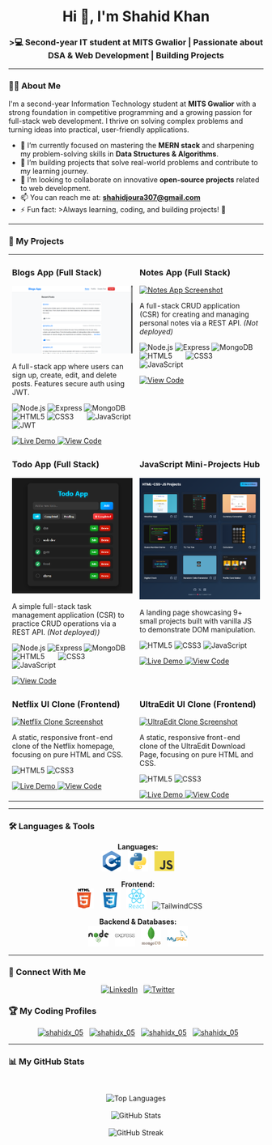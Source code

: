 <h1 align="center">Hi 👋, I'm Shahid Khan</h1>
<h3 align="center">>💻 Second-year IT student at MITS Gwalior | Passionate about DSA & Web Development | Building Projects</h3>

<!-- <p align="center">
  <img src="https://media.giphy.com/media/v1.Y2lkPTc5MGI3NjExM3h0NHM4Nmc1Mmc3bjV2b2lqOXN0ZWZka3JmdHpxMXp2bW10eTVjaCZlcD12MV9pbnRlcm5hbF9naWZfYnlfaWQmY3Q9Zw/L1R1tvI9svkASztds2/giphy.gif" width="600" alt="Coding Banner"/>
</p> -->

---

### 👨‍💻 About Me

I'm a second-year Information Technology student at **MITS Gwalior** with a strong foundation in competitive programming and a growing passion for full-stack web development. I thrive on solving complex problems and turning ideas into practical, user-friendly applications.

- 🌱 I’m currently focused on mastering the **MERN stack** and sharpening my problem-solving skills in **Data Structures & Algorithms**.
- 🚀 I’m building projects that solve real-world problems and contribute to my learning journey.
- 👯 I’m looking to collaborate on innovative **open-source projects** related to web development.
- 📫 You can reach me at: **shahidjoura307@gmail.com**
- ⚡ Fun fact: >Always learning, coding, and building projects! 🚀

---

### 🚀 My Projects

<table width="100%" border="0" cellspacing="10" cellpadding="10">
<tr>
  <td width="50%" valign="top">
    <h3>Blogs App (Full Stack)</h3>
    <a href="https://blogs-app-shahidx05.vercel.app/" target="_blank">
      <img src="https://github.com/shahidx05/blogs-app/blob/main/frontend%20MPA/images/home.png?raw=true" alt="Blogs App Screenshot" width="100%"/>
    </a>
    <p>A full-stack app where users can sign up, create, edit, and delete posts. Features secure auth using JWT.</p>
    <p>
      <img src="https://img.shields.io/badge/Node.js-339933?style=for-the-badge&logo=nodedotjs&logoColor=white" alt="Node.js"/>
      <img src="https://img.shields.io/badge/Express.js-000000?style=for-the-badge&logo=express&logoColor=white" alt="Express"/>
      <img src="https://img.shields.io/badge/MongoDB-4EA94B?style=for-the-badge&logo=mongodb&logoColor=white" alt="MongoDB"/>
      <img src="https://img.shields.io/badge/HTML5-E34F26?style=for-the-badge&logo=html5&logoColor=white" alt="HTML5"/>
      <img src="https://img.shields.io/badge/CSS3-1572B6?style=for-the-badge&logo=css3&logoColor=white" alt="CSS3"/>
      <img src="https://img.shields.io/badge/JavaScript-F7DF1E?style=for-the-badge&logo=javascript&logoColor=black" alt="JavaScript"/>
      <img src="https://img.shields.io/badge/json%20web%20tokens-323330?style=for-the-badge&logo=json-web-tokens&logoColor=pink" alt="JWT"/>
    </p>
    <div>
      <a href="https://blogs-app-shahidx05.vercel.app/" target="_blank">
        <img src="https://img.shields.io/badge/Live%20Demo-000000?style=for-the-badge&logo=vercel&logoColor=white" alt="Live Demo"/>
      </a>
      <a href="https://github.com/shahidx05/blogs-app" target="_blank">
        <img src="https://img.shields.io/badge/View%20Code-333?style=for-the-badge&logo=github&logoColor=white" alt="View Code"/>
      </a>
    </div>
  </td>
  <td width="50%" valign="top">
    <h3>Notes App (Full Stack)</h3>
    <a href="https://github.com/shahidx05/Notes-App-CSR" target="_blank">
       <img src="https://github.com/shahidx05/Notes-App-CSR/blob/main/frontend/images/1.png?raw=true" alt="Notes App Screenshot" width="100%"/>
    </a>
    <p>A full-stack CRUD application (CSR) for creating and managing personal notes via a REST API. <em>(Not deployed)</em></p>
    <p>
      <img src="https://img.shields.io/badge/Node.js-339933?style=for-the-badge&logo=nodedotjs&logoColor=white" alt="Node.js"/>
      <img src="https://img.shields.io/badge/Express.js-000000?style=for-the-badge&logo=express&logoColor=white" alt="Express"/>
      <img src="https://img.shields.io/badge/MongoDB-4EA94B?style=for-the-badge&logo=mongodb&logoColor=white" alt="MongoDB"/>
      <img src="https://img.shields.io/badge/HTML5-E34F26?style=for-the-badge&logo=html5&logoColor=white" alt="HTML5"/>
      <img src="https://img.shields.io/badge/CSS3-1572B6?style=for-the-badge&logo=css3&logoColor=white" alt="CSS3"/>
      <img src="https://img.shields.io/badge/JavaScript-F7DF1E?style=for-the-badge&logo=javascript&logoColor=black" alt="JavaScript"/>
    </p>
    </p>
    <div>
      <a href="https://github.com/shahidx05/Notes-App-CSR" target="_blank">
        <img src="https://img.shields.io/badge/View%20Code-333?style=for-the-badge&logo=github&logoColor=white" alt="View Code"/>
      </a>
    </div>
  </td>
</tr>
<tr>
  <td width="50%" valign="top">
    <h3>Todo App (Full Stack)</h3>
    <a href="https://github.com/shahidx05/Todo-App-CSR" target="_blank">
       <img src="https://github.com/shahidx05/Todo-App-CSR/blob/main/frontend/demo.png?raw=true" alt="Todo App Screenshot" width="100%"/>
    </a>
    <p>A simple full-stack task management application (CSR) to practice CRUD operations via a REST API. <em>(Not deployed))</em></p>
    <p>
      <img src="https://img.shields.io/badge/Node.js-339933?style=for-the-badge&logo=nodedotjs&logoColor=white" alt="Node.js"/>
      <img src="https://img.shields.io/badge/Express.js-000000?style=for-the-badge&logo=express&logoColor=white" alt="Express"/>
      <img src="https://img.shields.io/badge/MongoDB-4EA94B?style=for-the-badge&logo=mongodb&logoColor=white" alt="MongoDB"/>
      <img src="https://img.shields.io/badge/HTML5-E34F26?style=for-the-badge&logo=html5&logoColor=white" alt="HTML5"/>
      <img src="https://img.shields.io/badge/CSS3-1572B6?style=for-the-badge&logo=css3&logoColor=white" alt="CSS3"/>
      <img src="https://img.shields.io/badge/JavaScript-F7DF1E?style=for-the-badge&logo=javascript&logoColor=black" alt="JavaScript"/>
    </p>
    <div>
      <a href="https://github.com/shahidx05/Todo-App-CSR" target="_blank">
        <img src="https://img.shields.io/badge/View%20Code-333?style=for-the-badge&logo=github&logoColor=white" alt="View Code"/>
      </a>
    </div>
  </td>
   <td width="50%" valign="top">
    <h3>JavaScript Mini-Projects Hub</h3>
     <a href="https://java-script-projects-x05.vercel.app/" target="_blank">
       <img src="https://github.com/shahidx05/JavaScript-projects/blob/main/images/demo.png?raw=true" alt="JS Hub Screenshot" width="100%"/>
    </a>
    <p>A landing page showcasing 9+ small projects built with vanilla JS to demonstrate DOM manipulation.</p>
    <p>
      <img src="https://img.shields.io/badge/HTML5-E34F26?style=for-the-badge&logo=html5&logoColor=white" alt="HTML5"/>
      <img src="https://img.shields.io/badge/CSS3-1572B6?style=for-the-badge&logo=css3&logoColor=white" alt="CSS3"/>
      <img src="https://img.shields.io/badge/JavaScript-F7DF1E?style=for-the-badge&logo=javascript&logoColor=black" alt="JavaScript"/>
    </p>
    <div>
      <a href="https://java-script-projects-x05.vercel.app" target="_blank">
        <img src="https://img.shields.io/badge/Live%20Demo-000000?style=for-the-badge&logo=vercel&logoColor=white" alt="Live Demo"/>
      </a>
      <a href="https://github.com/shahidx05/JavaScript-projects" target="_blank">
        <img src="https://img.shields.io/badge/View%20Code-333?style=for-the-badge&logo=github&logoColor=white" alt="View Code"/>
      </a>
    </div>
  </td>
</tr>
<tr>
   <td width="50%" valign="top">
    <h3>Netflix UI Clone (Frontend)</h3>
     <a href="https://watchly-ui-clone-x05.vercel.app/" target="_blank">
       <img src="https://github.com/shahidx05/Neflix-Clone/blob/main/images/preview.png?raw=true" alt="Netflix Clone Screenshot" width="100%"/>
    </a>
    <p>A static, responsive front-end clone of the Netflix homepage, focusing on pure HTML and CSS.</p>
    <p>
      <img src="https://img.shields.io/badge/HTML5-E34F26?style=for-the-badge&logo=html5&logoColor=white" alt="HTML5"/>
      <img src="https://img.shields.io/badge/CSS3-1572B6?style=for-the-badge&logo=css3&logoColor=white" alt="CSS3"/>
    </p>
    <div>
      <a href="https://watchly-ui-clone-x05.vercel.app" target="_blank">
        <img src="https://img.shields.io/badge/Live%20Demo-E50914?style=for-the-badge&logo=netflix&logoColor=white" alt="Live Demo"/>
      </a>
      <a href="https://github.com/shahidx05/Neflix-Clone" target="_blank">
        <img src="https://img.shields.io/badge/View%20Code-333?style=for-the-badge&logo=github&logoColor=white" alt="View Code"/>
      </a>
    </div>
    </td>
   <td width="50%" valign="top">
    <h3>UltraEdit UI Clone (Frontend)</h3>
     <a href="https://ultaraa-edt-ui-clone.vercel.app/" target="_blank">
       <img src="https://github.com/shahidx05/UltaraaEdt-Clone/blob/main/images/demo.png?raw=true" alt="UltraEdit Clone Screenshot" width="100%"/>
    </a>
    <p>A static, responsive front-end clone of the UltraEdit Download Page, focusing on pure HTML and CSS.</p>
    <p>
      <img src="https://img.shields.io/badge/HTML5-E34F26?style=for-the-badge&logo=html5&logoColor=white" alt="HTML5"/>
      <img src="https://img.shields.io/badge/CSS3-1572B6?style=for-the-badge&logo=css3&logoColor=white" alt="CSS3"/>
    </p>
    <div>
      <a href="https://ultaraa-edt-ui-clone.vercel.app/" target="_blank">
        <img src="https://img.shields.io/badge/Live%20Demo-000000?style=for-the-badge&logo=vercel&logoColor=white" alt="Live Demo"/>
      </a>
      <a href="https://github.com/shahidx05/UltaraaEdt-Clone" target="_blank">
        <img src="https://img.shields.io/badge/View%20Code-333?style=for-the-badge&logo=github&logoColor=white" alt="View Code"/>
      </a>
    </div>
  </td>
</tr>
</table>

---

### 🛠 Languages & Tools

<p align="center">
  <strong>Languages:</strong><br>
  <img src="https://raw.githubusercontent.com/devicons/devicon/master/icons/cplusplus/cplusplus-original.svg" alt="C++" width="40" height="40"/>
  <img src="https://raw.githubusercontent.com/devicons/devicon/master/icons/python/python-original.svg" alt="Python" width="40" height="40"/>
  <img src="https://raw.githubusercontent.com/devicons/devicon/master/icons/javascript/javascript-original.svg" alt="JavaScript" width="40" height="40"/>
</p>

<p align="center">
  <strong>Frontend:</strong><br>
  <img src="https://raw.githubusercontent.com/devicons/devicon/master/icons/html5/html5-original-wordmark.svg" alt="HTML5" width="40" height="40"/>
  <img src="https://raw.githubusercontent.com/devicons/devicon/master/icons/css3/css3-original-wordmark.svg" alt="CSS3" width="40" height="40"/>
  <img src="https://raw.githubusercontent.com/devicons/devicon/master/icons/react/react-original-wordmark.svg" alt="React" width="40" height="40"/>
  <img src="https://www.vectorlogo.zone/logos/tailwindcss/tailwindcss-icon.svg" alt="TailwindCSS" width="40" height="40"/>
</p>

<p align="center">
  <strong>Backend & Databases:</strong><br>
  <img src="https://raw.githubusercontent.com/devicons/devicon/master/icons/nodejs/nodejs-original-wordmark.svg" alt="Node.js" width="40" height="40"/>
  <img src="https://raw.githubusercontent.com/devicons/devicon/master/icons/express/express-original-wordmark.svg" alt="Express" width="40" height="40"/>
  <img src="https://raw.githubusercontent.com/devicons/devicon/master/icons/mongodb/mongodb-original-wordmark.svg" alt="MongoDB" width="40" height="40"/>
  <img src="https://raw.githubusercontent.com/devicons/devicon/master/icons/mysql/mysql-original-wordmark.svg" alt="MySQL" width="40" height="40"/>
</p>

---

### 🔗 Connect With Me

<p align="center">
  <a href="https://linkedin.com/in/shahidx05" target="_blank"><img src="https://img.shields.io/badge/LinkedIn-%230077B5.svg?&style=for-the-badge&logo=linkedin&logoColor=white" alt="LinkedIn"></a>
  <a href="httpsWhattwitter.com/shahidx_05" target="_blank"><img src="https://img.shields.io/badge/Twitter-%231DA1F2.svg?&style=for-the-badge&logo=Twitter&logoColor=white" alt="Twitter"></a>
</p>

### 🏆 My Coding Profiles

<p align="center">
  <a href="https://www.leetcode.com/shahidx_05" target="_blank"><img align="center" src="https://raw.githubusercontent.com/rahuldkjain/github-profile-readme-generator/master/src/images/icons/Social/leet-code.svg" alt="shahidx_05" height="40" width="50" /></a>
  <a href="https://auth.geeksforgeeks.org/user/shahidx_05" target="_blank"><img align="center" src="https://raw.githubusercontent.com/rahuldkjain/github-profile-readme-generator/master/src/images/icons/Social/geeks-for-geeks.svg" alt="shahidx_05" height="40" width="50" /></a>
  <a href="httpshttps://codeforces.com/profile/shahidx_05" target="_blank"><img align="center" src="https://raw.githubusercontent.com/rahuldkjain/github-profile-readme-generator/master/src/images/icons/Social/codeforces.svg" alt="shahidx_05" height="40" width="50" /></a>
  <a href="https://www.codechef.com/users/shahidx_05" target="_blank"><img align="center" src="https://cdn.jsdelivr.net/npm/simple-icons@3.1.0/icons/codechef.svg" alt="shahidx_05" height="40" width="50" /></a>
</p>

---

### 📊 My GitHub Stats

  <br/>
  <p align="center">
    <img src="https://github-readme-stats.vercel.app/api/top-langs?username=shahidx05&show_icons=true&locale=en&layout=compact&theme=tokyonight" alt="Top Languages" />
    <br/><br/>
    <img src="https://github-readme-stats.vercel.app/api?username=shahidx05&show_icons=true&locale=en&theme=tokyonight" alt="GitHub Stats" />
    <br/><br/>
    <img src="https://github-readme-streak-stats.herokuapp.com/?user=shahidx05&theme=tokyonight" alt="GitHub Streak" />
    <!-- <br/><br/>
    <img src="https://github-profile-trophy.vercel.app/?username=shahidx05&theme=dracula&column=7" alt="GitHub Trophies" /> -->
  </p>
